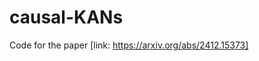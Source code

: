 # causal-KANs
Code for the paper <Granger Causality Detection with Kolmogorov-Arnold Networks>
[link: https://arxiv.org/abs/2412.15373]
